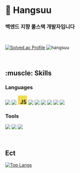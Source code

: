 <h1>👋 Hangsuu</h1>
<h3>백엔드 지향 풀스택 개발자입니다</h3>
<br>

[![Solved.ac Profile](http://mazassumnida.wtf/api/v2/generate_badge?boj=ohhangsu)](https://solved.ac/ohhangsu/)
<img src="https://github-readme-stats.vercel.app/api?username=hangsuu&show_icons=true&locale=en&theme=gruvbox" alt="hangsuu" />

<br>
<h2 align="left"> :muscle: Skills</h2>
<h3>Languages</h3>

<p>
  <img src="https://www.vectorlogo.zone/logos/java/java-horizontal.svg" height="30px" />
  <img src="https://www.vectorlogo.zone/logos/springio/springio-ar21.svg" height="30px" width="auto" />
  <img src="https://raw.githubusercontent.com/devicons/devicon/master/icons/javascript/javascript-original.svg" height="30px" width="auto" />
  <img src="https://www.vectorlogo.zone/logos/vuejs/vuejs-ar21.svg" height="30px" width="auto" />
  <img src="https://www.vectorlogo.zone/logos/nuxtjs/nuxtjs-ar21.svg" height="30px" width="auto" />
  <img src="https://www.vectorlogo.zone/logos/postgresql/postgresql-horizontal.svg" height="30px" width="auto" />
  <img src="https://www.vectorlogo.zone/logos/oracle/oracle-ar21.svg" height="30px" width="auto" />
  <img src="https://www.vectorlogo.zone/logos/w3_html5/w3_html5-ar21.svg" height="30px" width="auto" />
  <img src="https://www.vectorlogo.zone/logos/w3_css/w3_css-ar21.svg" height="30px" width="auto" />
</p>

<h3>Tools </h3>
<p>
  <img src="https://www.vectorlogo.zone/logos/git-scm/git-scm-ar21.svg" height="30px" width="auto" />
  <img src="https://www.vectorlogo.zone/logos/jenkins/jenkins-ar21.svg" height="30px" width="auto" />
  <img src="https://www.vectorlogo.zone/logos/apache_tomcat/apache_tomcat-ar21.svg" height="30px" width="auto" />
</p>

<br>

<h2 align="left">Ect</h2>

[![Top Langs](https://github-readme-stats.vercel.app/api/top-langs/?username=Hangsuu)](https://github.com/Hangsuu/github-readme-stats)

